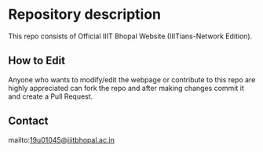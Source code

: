 # Repository description 
This repo consists of Official IIIT Bhopal Website (IIITians-Network Edition).

## How to Edit  
Anyone who wants to modify/edit the webpage or contribute to this repo are highly appreciated can fork the repo and after making changes commit it and create a Pull Request.

## Contact 
mailto:19u01045@iiitbhopal.ac.in 
